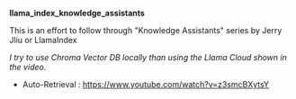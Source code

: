 **llama_index_knowledge_assistants**

This is an effort to follow through "Knowledge Assistants" series by 
Jerry Jliu or LlamaIndex

*I try to use Chroma Vector DB locally than using the Llama Cloud shown in the video.*

- Auto-Retrieval : https://www.youtube.com/watch?v=z3smcBXytsY